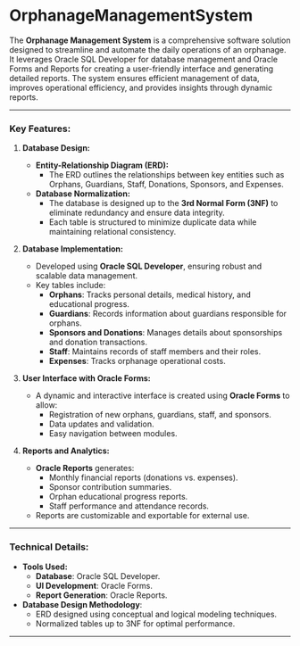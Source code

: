 # OrphanageManagementSystem

The **Orphanage Management System** is a comprehensive software solution designed to streamline and automate the daily operations of an orphanage. It leverages Oracle SQL Developer for database management and Oracle Forms and Reports for creating a user-friendly interface and generating detailed reports. The system ensures efficient management of data, improves operational efficiency, and provides insights through dynamic reports.

---

### Key Features:
1. **Database Design:**
   - **Entity-Relationship Diagram (ERD):**
     - The ERD outlines the relationships between key entities such as Orphans, Guardians, Staff, Donations, Sponsors, and Expenses.
   - **Database Normalization:**
     - The database is designed up to the **3rd Normal Form (3NF)** to eliminate redundancy and ensure data integrity.
     - Each table is structured to minimize duplicate data while maintaining relational consistency.

2. **Database Implementation:**
   - Developed using **Oracle SQL Developer**, ensuring robust and scalable data management.
   - Key tables include:
     - **Orphans**: Tracks personal details, medical history, and educational progress.
     - **Guardians**: Records information about guardians responsible for orphans.
     - **Sponsors and Donations**: Manages details about sponsorships and donation transactions.
     - **Staff**: Maintains records of staff members and their roles.
     - **Expenses**: Tracks orphanage operational costs.

3. **User Interface with Oracle Forms:**
   - A dynamic and interactive interface is created using **Oracle Forms** to allow:
     - Registration of new orphans, guardians, staff, and sponsors.
     - Data updates and validation.
     - Easy navigation between modules.

4. **Reports and Analytics:**
   - **Oracle Reports** generates:
     - Monthly financial reports (donations vs. expenses).
     - Sponsor contribution summaries.
     - Orphan educational progress reports.
     - Staff performance and attendance records.
   - Reports are customizable and exportable for external use.

---

### Technical Details:
- **Tools Used:**
  - **Database**: Oracle SQL Developer.
  - **UI Development**: Oracle Forms.
  - **Report Generation**: Oracle Reports.
- **Database Design Methodology**:
  - ERD designed using conceptual and logical modeling techniques.
  - Normalized tables up to 3NF for optimal performance.
    
---

